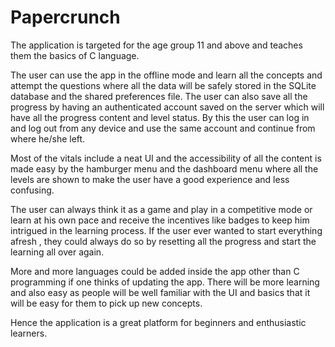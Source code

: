 # Papercrunch

The application is targeted for the age group 11 and above and teaches them the basics of C language.

The user can use the app in the offline mode and learn all the concepts and attempt the
questions where all the data will be safely stored in the SQLite database and the shared preferences file. The user can also save all the progress by having an authenticated account saved on the server
which will have all the progress content and level status. By this the user can log in and log out from any
device and use the same account and continue from where he/she left.

Most of the vitals include a neat UI and the accessibility of all the content is made easy by the
hamburger menu and the dashboard menu where all the levels are shown to make the user have a good
experience and less confusing. 

The user can always think it as a game and play in a competitive mode or learn at his own pace and
receive the incentives like badges to keep him intrigued in the learning process. 
If the user ever wanted to start everything afresh , they could always do so by resetting all the
progress and start the learning all over again. 

More and more languages could be added inside the app
other than C programming if one thinks of updating the app. There will be more learning and also easy
as people will be well familiar with the UI and basics that it will be easy for them to pick up new
concepts.

Hence the application is a great platform for beginners and enthusiastic learners.


